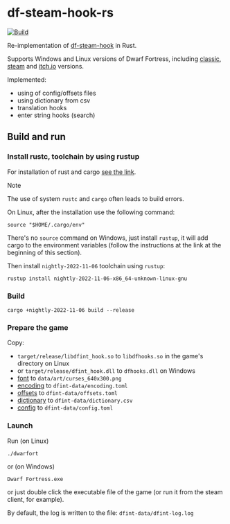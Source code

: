 # df-steam-hook-rs

[![Build](https://github.com/dfint/df-steam-hook-rs/actions/workflows/build.yml/badge.svg)](https://github.com/dfint/df-steam-hook-rs/actions/workflows/build.yml)

Re-implementation of [df-steam-hook](https://github.com/dfint/df-steam-hook) in Rust.

Supports Windows and Linux versions of Dwarf Fortress, including [classic](http://www.bay12games.com/dwarves/), [steam](https://store.steampowered.com/app/975370/Dwarf_Fortress/) and [itch.io](https://kitfoxgames.itch.io/dwarf-fortress) versions.

Implemented:

- using of config/offsets files
- using dictionary from csv
- translation hooks
- enter string hooks (search)

## Build and run

### Install rustc, toolchain by using rustup

For installation of rust and cargo [see the link](https://doc.rust-lang.org/cargo/getting-started/installation.html).

> [!NOTE]  
> The use of system `rustc` and `cargo` often leads to build errors.

On Linux, after the installation use the following command:
```
source "$HOME/.cargo/env"
```
There's no `source` command on Windows, just install `rustup`, it will add cargo to the environment variables (follow the instructions at the link at the beginning of this section).

Then install `nightly-2022-11-06` toolchain using `rustup`:

```shell
rustup install nightly-2022-11-06-x86_64-unknown-linux-gnu
```

### Build

```shell
cargo +nightly-2022-11-06 build --release
```

### Prepare the game

Copy:
* `target/release/libdfint_hook.so` to `libdfhooks.so` in the game's directory on Linux
* or `target/release/dfint_hook.dll` to `dfhooks.dll` on Windows
* [font](https://github.com/dfint/update-data/tree/main/store/fonts) to `data/art/curses_640x300.png`
* [encoding](https://github.com/dfint/update-data/tree/main/store/encodings) to `dfint-data/encoding.toml`
* [offsets](https://github.com/dfint/update-data/tree/main/store/offsets) to `dfint-data/offsets.toml`
* [dictionary](https://github.com/dfint/autobuild/tree/main/translation_build/csv/) to `dfint-data/dictionary.csv`
* [config](https://github.com/dfint/update-data/blob/main/store/config.toml) to `dfint-data/config.toml`

### Launch

Run (on Linux)
```shell
./dwarfort
```
or (on Windows)
```shell
Dwarf Fortress.exe
```
or just double click the executable file of the game (or run it from the steam client, for example).

By default, the log is written to the file: `dfint-data/dfint-log.log`
